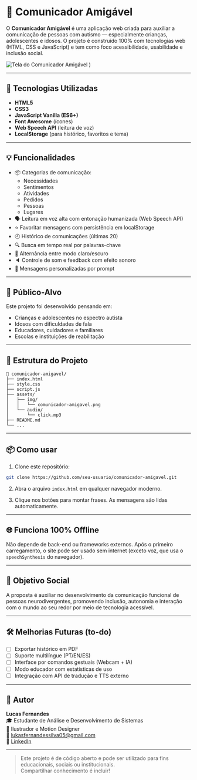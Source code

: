# 🧠 Comunicador Amigável

O **Comunicador Amigável** é uma aplicação web criada para auxiliar a comunicação de pessoas com autismo — especialmente crianças, adolescentes e idosos. O projeto é construído 100% com tecnologias web (HTML, CSS e JavaScript) e tem como foco acessibilidade, usabilidade e inclusão social.

![Tela do Comunicador Amigável]((https://github.com/user-attachments/assets/d00b71d6-a9eb-46c7-bb8a-cabb040700bb)
)
)

---

## 🚀 Tecnologias Utilizadas

- **HTML5**
- **CSS3**
- **JavaScript Vanilla (ES6+)**
- **Font Awesome** (ícones)
- **Web Speech API** (leitura de voz)
- **LocalStorage** (para histórico, favoritos e tema)

---

## 💡 Funcionalidades

- 📦 Categorias de comunicação:
  - Necessidades
  - Sentimentos
  - Atividades
  - Pedidos
  - Pessoas
  - Lugares
- 🗣️ Leitura em voz alta com entonação humanizada (Web Speech API)
- ⭐ Favoritar mensagens com persistência em localStorage
- 🕘 Histórico de comunicações (últimas 20)
- 🔍 Busca em tempo real por palavras-chave
- 🌙 Alternância entre modo claro/escuro
- 🔈 Controle de som e feedback com efeito sonoro
- 🧩 Mensagens personalizadas por prompt

---

## 🎯 Público-Alvo

Este projeto foi desenvolvido pensando em:
- Crianças e adolescentes no espectro autista
- Idosos com dificuldades de fala
- Educadores, cuidadores e familiares
- Escolas e instituições de reabilitação

---

## 📁 Estrutura do Projeto

```
📁 comunicador-amigavel/
├── index.html
├── style.css
├── script.js
├── assets/
│   ├── img/
│   │   └── comunicador-amigavel.png
│   └── audio/
│       └── click.mp3
├── README.md
└── ...
```

---

## 📦 Como usar

1. Clone este repositório:
```bash
git clone https://github.com/seu-usuario/comunicador-amigavel.git
```

2. Abra o arquivo `index.html` em qualquer navegador moderno.

3. Clique nos botões para montar frases. As mensagens são lidas automaticamente.

---

## 🌐 Funciona 100% Offline

Não depende de back-end ou frameworks externos. Após o primeiro carregamento, o site pode ser usado sem internet (exceto voz, que usa o `speechSynthesis` do navegador).

---

## 🧠 Objetivo Social

A proposta é auxiliar no desenvolvimento da comunicação funcional de pessoas neurodivergentes, promovendo inclusão, autonomia e interação com o mundo ao seu redor por meio de tecnologia acessível.

---

## 🛠️ Melhorias Futuras (to-do)

- [ ] Exportar histórico em PDF
- [ ] Suporte multilíngue (PT/EN/ES)
- [ ] Interface por comandos gestuais (Webcam + IA)
- [ ] Modo educador com estatísticas de uso
- [ ] Integração com API de tradução e TTS externo

---

## 👤 Autor

**Lucas Fernandes**  
🎓 Estudante de Análise e Desenvolvimento de Sistemas  
🎨 Ilustrador e Motion Designer  
📧 lukasfernandessilva05@gmail.com  
🔗 [LinkedIn](https://www.linkedin.com/in/fernandes-luccas/)

---

> Este projeto é de código aberto e pode ser utilizado para fins educacionais, sociais ou institucionais.  
> Compartilhar conhecimento é incluir!
